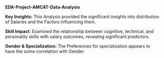 **EDA-Project-AMCAT-Data-Analysis**


**Key Insights:** This Analysis provided the significant insights into
distribution of Salaries and the Factors influencing them.

**Skill Impact**: Examined the relationship between cognitive, technical, and
personality skills with salary outcomes, revealing significant predictors.

**Gender & Specialization:** The Preferences for specialization appears to
have the some correlation with Gender.
